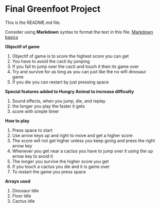 # Final Greenfoot Project
This is the README.md file.

Consider using **Markdown** syntax to format the text in this file. [Markdown basics](https://www.markdownguide.org/getting-started/)

**Objectif of game**
1. Objectif of game is to score the highest score you can get
2. You have to avoid the cacti by jumping
4. If you fail to jump over the cacti and touch it then its game over
5. Try and survive for as long as you can just like the no wifi dinosaur game
6. If you die you can restart by just pressing space

**Special features added to Hungry Animal to increase difficulty**
1. Sound effects, when you jump, die, and replay
2. the longer you play the faster it gets
3. score with simple timer

**How to play**
1. Press space to start
2. Use arrow keys up and right to move and get a higher score
3. The score will not get higher unless you keep going and press the right arrow key
4. Whenever you get near a cactus you have to jump over it using the up arrow key to avoid it
5. The longer you survive the higher score you get
6. If you touch a cactus you die and it is game over
7. To restart the game you press space

**Arrays used**
1. Dinosaur Idle
2. Floor Idle
3. Cactus idle
